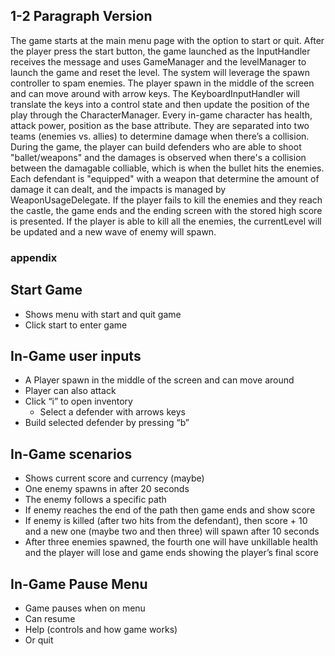 ## 1-2 Paragraph Version

The game starts at the main menu page with the option to start or quit. 
After the player press the start button, the game launched as the InputHandler receives the message and uses GameManager and the levelManager to launch the game and reset the level. 
The system will leverage the spawn controller to spam enemies. 
The player spawn in the middle of the screen and can move around with arrow keys. 
The KeyboardInputHandler will translate the keys into a control state and then update the position of the play through the CharacterManager. 
Every in-game character has health, attack power, position as the base attribute. 
They are separated into two teams (enemies vs. 
allies) to determine damage when there’s a collision. 
During the game, the player can build defenders who are able to shoot "ballet/weapons" and the damages is observed when there's a collision between the damagable colliable, which is when the bullet hits the enemies. 
Each defendant is "equipped" with a weapon that determine the amount of damage it can dealt, and the impacts is managed by WeaponUsageDelegate. 
If the player fails to kill the enemies and they reach the castle, the game ends and the ending screen with the stored high score is presented. 
If the player is able to kill all the enemies, the currentLevel will be updated and a new wave of enemy will spawn.

### appendix 

## Start Game

- Shows menu with start and quit game
- Click start to enter game

## In-Game user inputs

- A Player spawn in the middle of the screen and can move around
- Player can also attack
- Click “i” to open inventory
  - Select a defender with arrows keys
- Build selected defender by pressing “b”

## In-Game scenarios

- Shows current score and currency (maybe)
- One enemy spawns in after 20 seconds
- The enemy follows a specific path
- If enemy reaches the end of the path then game ends and show score
- If enemy is killed (after two hits from the defendant), then score + 10 and a new one (maybe two and then three) will spawn after 10 seconds
- After three enemies spawned, the fourth one will have unkillable health and the player will lose and game ends showing the player’s final score

## In-Game Pause Menu

- Game pauses when on menu
- Can resume
- Help (controls and how game works)
- Or quit
